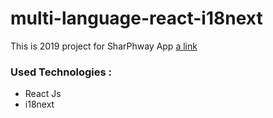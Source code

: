 # multi-language-react-i18next

This is 2019 project for SharPhway App
[a link](https://www.sharphway.com)

### Used Technologies :

- React Js
- i18next
